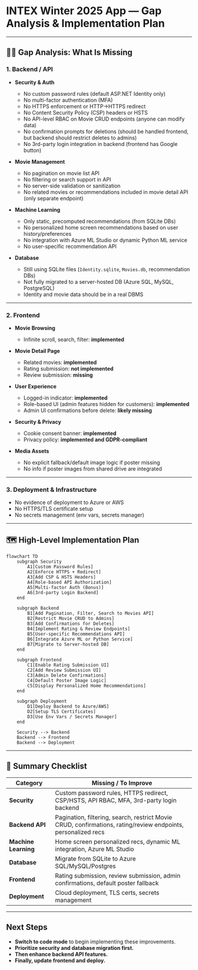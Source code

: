 # INTEX Winter 2025 App — Gap Analysis & Implementation Plan

---

## 🕵️‍♂️ Gap Analysis: What Is Missing

### 1. **Backend / API**

- **Security & Auth**
  - No custom password rules (default ASP.NET Identity only)
  - No multi-factor authentication (MFA)
  - No HTTPS enforcement or HTTP→HTTPS redirect
  - No Content Security Policy (CSP) headers or HSTS
  - No API-level RBAC on Movie CRUD endpoints (anyone can modify data)
  - No confirmation prompts for deletions (should be handled frontend, but backend should restrict deletes to admins)
  - No 3rd-party login integration in backend (frontend has Google button)

- **Movie Management**
  - No pagination on movie list API
  - No filtering or search support in API
  - No server-side validation or sanitization
  - No related movies or recommendations included in movie detail API (only separate endpoint)

- **Machine Learning**
  - Only static, precomputed recommendations (from SQLite DBs)
  - No personalized home screen recommendations based on user history/preferences
  - No integration with Azure ML Studio or dynamic Python ML service
  - No user-specific recommendation API

- **Database**
  - Still using SQLite files (`Identity.sqlite`, `Movies.db`, recommendation DBs)
  - Not fully migrated to a server-hosted DB (Azure SQL, MySQL, PostgreSQL)
  - Identity and movie data should be in a real DBMS

---

### 2. **Frontend**

- **Movie Browsing**
  - Infinite scroll, search, filter: **implemented**

- **Movie Detail Page**
  - Related movies: **implemented**
  - Rating submission: **not implemented**
  - Review submission: **missing**

- **User Experience**
  - Logged-in indicator: **implemented**
  - Role-based UI (admin features hidden for customers): **implemented**
  - Admin UI confirmations before delete: **likely missing**

- **Security & Privacy**
  - Cookie consent banner: **implemented**
  - Privacy policy: **implemented and GDPR-compliant**

- **Media Assets**
  - No explicit fallback/default image logic if poster missing
  - No info if poster images from shared drive are integrated

---

### 3. **Deployment & Infrastructure**

- No evidence of deployment to Azure or AWS
- No HTTPS/TLS certificate setup
- No secrets management (env vars, secrets manager)

---

## 🗺️ High-Level Implementation Plan

```mermaid
flowchart TD
    subgraph Security
        A1[Custom Password Rules]
        A2[Enforce HTTPS + Redirect]
        A3[Add CSP & HSTS Headers]
        A4[Role-based API Authorization]
        A5[Multi-factor Auth (Bonus)]
        A6[3rd-party Login Backend]
    end

    subgraph Backend
        B1[Add Pagination, Filter, Search to Movies API]
        B2[Restrict Movie CRUD to Admins]
        B3[Add Confirmations for Deletes]
        B4[Implement Rating & Review Endpoints]
        B5[User-specific Recommendations API]
        B6[Integrate Azure ML or Python Service]
        B7[Migrate to Server-hosted DB]
    end

    subgraph Frontend
        C1[Enable Rating Submission UI]
        C2[Add Review Submission UI]
        C3[Admin Delete Confirmations]
        C4[Default Poster Image Logic]
        C5[Display Personalized Home Recommendations]
    end

    subgraph Deployment
        D1[Deploy Backend to Azure/AWS]
        D2[Setup TLS Certificates]
        D3[Use Env Vars / Secrets Manager]
    end

    Security --> Backend
    Backend --> Frontend
    Backend --> Deployment
```

---

## 📝 Summary Checklist

| **Category**            | **Missing / To Improve**                                                                                     |
|-------------------------|--------------------------------------------------------------------------------------------------------------|
| **Security**            | Custom password rules, HTTPS redirect, CSP/HSTS, API RBAC, MFA, 3rd-party login backend                     |
| **Backend API**         | Pagination, filtering, search, restrict Movie CRUD, confirmations, rating/review endpoints, personalized recs|
| **Machine Learning**    | Home screen personalized recs, dynamic ML integration, Azure ML Studio                                      |
| **Database**            | Migrate from SQLite to Azure SQL/MySQL/Postgres                                                             |
| **Frontend**            | Rating submission, review submission, admin confirmations, default poster fallback                          |
| **Deployment**          | Cloud deployment, TLS certs, secrets management                                                             |

---

## Next Steps

- **Switch to code mode** to begin implementing these improvements.
- **Prioritize security and database migration first.**
- **Then enhance backend API features.**
- **Finally, update frontend and deploy.**